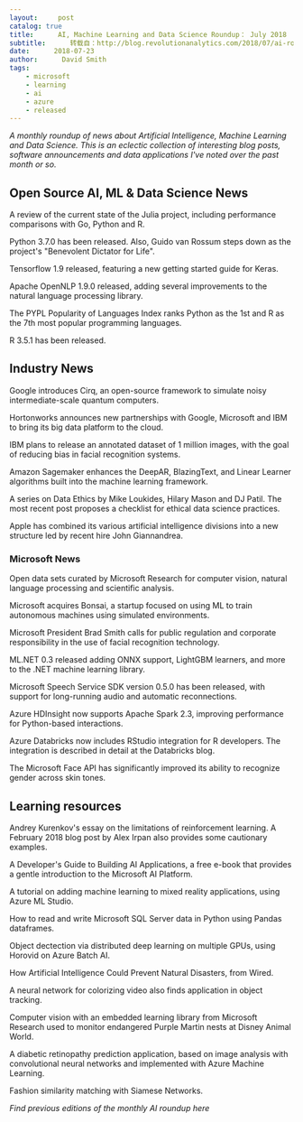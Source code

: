 ```yaml
---
layout:     post
catalog: true
title:      AI, Machine Learning and Data Science Roundup： July 2018
subtitle:      转载自：http://blog.revolutionanalytics.com/2018/07/ai-roundup-july-2018.html
date:      2018-07-23
author:      David Smith
tags:
    - microsoft
    - learning
    - ai
    - azure
    - released
---
```


*A monthly roundup of news about Artificial Intelligence, Machine Learning and Data Science. This is an eclectic collection of interesting blog posts, software announcements and data applications I've noted over the past month or so.*

## Open Source AI, ML & Data Science News

A review of the current state of the Julia project, including performance comparisons with Go, Python and R. 

Python 3.7.0 has been released. Also, Guido van Rossum steps down as the project's "Benevolent Dictator for Life".

Tensorflow 1.9 released, featuring a new getting started guide for Keras.

Apache OpenNLP 1.9.0 released, adding several improvements to the natural language processing library.

The PYPL Popularity of Languages Index ranks Python as the 1st and R as the 7th most popular programming languages.

R 3.5.1 has been released.

## Industry News

Google introduces Cirq, an open-source framework to simulate noisy intermediate-scale quantum computers.

Hortonworks announces new partnerships with Google, Microsoft and IBM to bring its big data platform to the cloud.

IBM plans to release an annotated dataset of 1 million images, with the goal of reducing bias in facial recognition systems.

Amazon Sagemaker enhances the DeepAR, BlazingText, and Linear Learner algorithms built into the machine learning framework.

A series on Data Ethics by Mike Loukides, Hilary Mason and DJ Patil. The most recent post proposes a checklist for ethical data science practices.

Apple has combined its various artificial intelligence divisions into a new structure led by recent hire John Giannandrea.

### Microsoft News

Open data sets curated by Microsoft Research for computer vision, natural language processing and scientific analysis. 

Microsoft acquires Bonsai, a startup focused on using ML to train autonomous machines using simulated environments.

Microsoft President Brad Smith calls for public regulation and corporate responsibility in the use of facial recognition technology.

ML.NET 0.3 released adding ONNX support, LightGBM learners, and more to the .NET machine learning library.

Microsoft Speech Service SDK version 0.5.0 has been released, with support for long-running audio and automatic reconnections.

Azure HDInsight now supports Apache Spark 2.3, improving performance for Python-based interactions.

Azure Databricks now includes RStudio integration for R developers. The integration is described in detail at the Databricks blog.

The Microsoft Face API has significantly improved its ability to recognize gender across skin tones.

## Learning resources

Andrey Kurenkov's essay on the limitations of reinforcement learning. A February 2018 blog post by Alex Irpan also provides some cautionary examples.

A Developer's Guide to Building AI Applications, a free e-book that provides a gentle introduction to the Microsoft AI Platform.

A tutorial on adding machine learning to mixed reality applications, using Azure ML Studio.

How to read and write Microsoft SQL Server data in Python using Pandas dataframes.

Object dectection via distributed deep learning on multiple GPUs, using Horovid on Azure Batch AI.

How Artificial Intelligence Could Prevent Natural Disasters, from Wired.

A neural network for colorizing video also finds application in object tracking.

Computer vision with an embedded learning library from Microsoft Research used to monitor endangered Purple Martin nests at Disney Animal World.

A diabetic retinopathy prediction application, based on image analysis with convolutional neural networks and implemented with Azure Machine Learning.

Fashion similarity matching with Siamese Networks.

*Find previous editions of the monthly AI roundup here*
